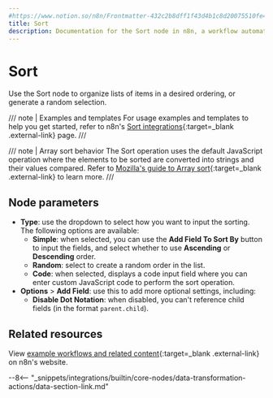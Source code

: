 ```yaml
---
#https://www.notion.so/n8n/Frontmatter-432c2b8dff1f43d4b1c8d20075510fe4
title: Sort
description: Documentation for the Sort node in n8n, a workflow automation platform. Includes guidance on usage, and links to examples.
---
```


# Sort

Use the Sort node to organize lists of items in a desired ordering, or generate a random selection.

///  note  | Examples and templates
For usage examples and templates to help you get started, refer to n8n's [Sort integrations](https://n8n.io/integrations/sort/){:target=_blank .external-link} page.
///

/// note | Array sort behavior
The Sort operation uses the default JavaScript operation where the elements to be sorted are converted into strings and their values compared. Refer to [Mozilla's guide to Array sort](https://developer.mozilla.org/en-US/docs/Web/JavaScript/Reference/Global_Objects/Array/sort){:target=_blank .external-link} to learn more.
///

## Node parameters

* **Type**: use the dropdown to select how you want to input the sorting. The following options are available:
	* **Simple**: when selected, you can use the **Add Field To Sort By** button to input the fields, and select whether to use **Ascending** or **Descending** order.
	* **Random**: select to create a random order in the list.
	* **Code**: when selected, displays a code input field where you can enter custom JavaScript code to perform the sort operation.
* **Options** > **Add Field**: use this to add more optional settings, including:
	* **Disable Dot Notation**: when disabled, you can't reference child fields (in the format `parent.child`).

## Related resources

View [example workflows and related content](https://n8n.io/integrations/sort/){:target=_blank .external-link} on n8n's website.

--8<-- "_snippets/integrations/builtin/core-nodes/data-transformation-actions/data-section-link.md"
